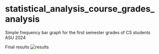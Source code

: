 # statistical_analysis_course_grades_analysis
Simple frequency bar graph for the first semester grades of CS students ASU 2024


Final results
![results](https://user-images.githubusercontent.com/77980007/147713130-ca7f7d30-77d0-44dd-ab32-71a60b092ad2.png)
